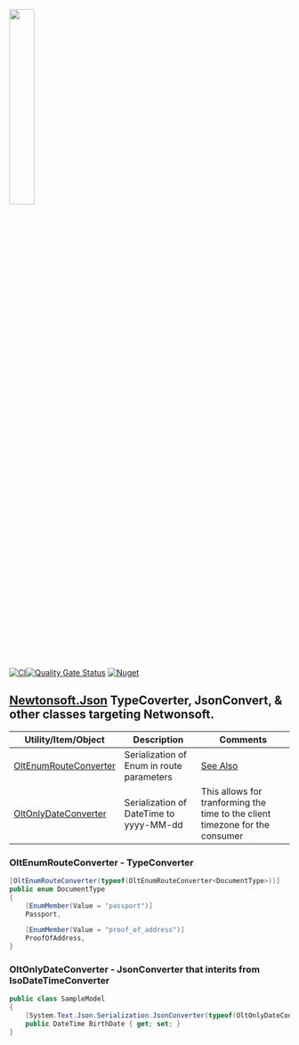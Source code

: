 ﻿<img src="https://user-images.githubusercontent.com/1365728/127748628-47575d74-a2fb-4539-a31e-74d8b435fc21.png" width="30%" >

[![CI](https://github.com/OuterlimitsTech/olt-dotnet-newtonsoft/actions/workflows/build.yml/badge.svg)](https://github.com/OuterlimitsTech/olt-dotnet-newtonsoft/actions/workflows/build.yml)[![Quality Gate Status](https://sonarcloud.io/api/project_badges/measure?project=OuterlimitsTech_olt-dotnet-newtonsoft&metric=alert_status)](https://sonarcloud.io/summary/new_code?id=OuterlimitsTech_olt-dotnet-newtonsoft) [![Nuget](https://img.shields.io/nuget/v/OLT.Serialization.Json.Newtonsoft)](https://www.nuget.org/packages/OLT.Serialization.Json.Newtonsoft)

## [Newtonsoft.Json](https://www.nuget.org/packages/Newtonsoft.Json/) TypeCoverter, JsonConvert, & other classes targeting Netwonsoft.

| Utility/Item/Object                             | Description                               | Comments                                                                     |
| ----------------------------------------------- | ----------------------------------------- | ---------------------------------------------------------------------------- |
| [OltEnumRouteConverter](#OltEnumRouteConverter) | Serialization of Enum in route parameters | [See Also](https://github.com/dotnet/aspnetcore/issues/4008)                 |
| [OltOnlyDateConverter](#OltOnlyDateConverter)   | Serialization of DateTime to yyyy-MM-dd   | This allows for tranforming the time to the client timezone for the consumer |

### OltEnumRouteConverter - TypeConverter

```csharp
[OltEnumRouteConverter(typeof(OltEnumRouteConverter<DocumentType>))]
public enum DocumentType
{
    [EnumMember(Value = "passport")]
    Passport,

    [EnumMember(Value = "proof_of_address")]
    ProofOfAddress,
}
```

### OltOnlyDateConverter - JsonConverter that interits from IsoDateTimeConverter

```csharp
public class SampleModel
{
    [System.Text.Json.Serialization.JsonConverter(typeof(OltOnlyDateConverter))]
    public DateTime BirthDate { get; set; }
}
```
